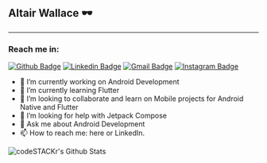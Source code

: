 ## Altair Wallace 🕶



---
### Reach me in:

[![Github Badge](https://img.shields.io/badge/-Github-000?style=flat-square&logo=Github&logoColor=white&link=https://github.com/everton4292)](https://github.com/atrwallace)
[![Linkedin Badge](https://img.shields.io/badge/-LinkedIn-blue?style=flat-square&logo=Linkedin&logoColor=white&link=https://www.linkedin.com/in/altair-wallace-0b414219a/)](https://www.linkedin.com/in/altair-wallace-0b414219a/)
[![Gmail Badge](https://img.shields.io/badge/-Gmail-c14438?style=flat-square&logo=Gmail&logoColor=white&link=mailto:rebeccamanzi@gmail.com)](mailto:tayrk.contato@gmail.com)
[![Instagram Badge](https://img.shields.io/badge/-Instagram-C13584?style=flat-square&labelColor=C13584&logo=instagram&logoColor=white&link=https://www.instagram.com/codepwr/)](https://www.instagram.com/tayrk/)


- 🔭 I’m currently working on Android Development
- 🌱 I’m currently learning Flutter
- 👯 I’m looking to collaborate and learn on Mobile projects for Android Native and Flutter
- 🤔 I’m looking for help with Jetpack Compose
- 💬 Ask me about Android Development
- 📫 How to reach me: here or LinkedIn.

<img align="left" alt="codeSTACKr's Github Stats" src="https://github-readme-stats.vercel.app/api?username=atrwallace&count_private=true&show_icons&include_all_commits&langs_count"/>



